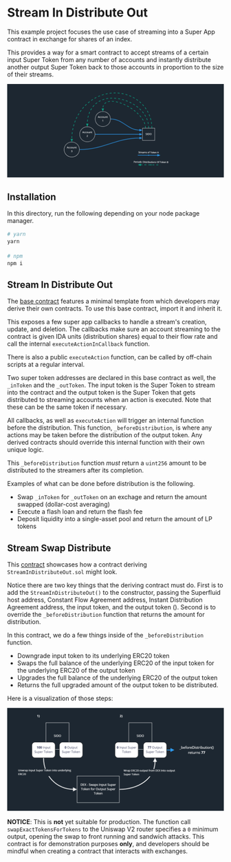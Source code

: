 # Stream In Distribute Out

This example project focuses the use case of streaming into a Super App contract
in exchange for shares of an index. 

This provides a way for a smart contract to accept streams of a certain input Super Token from any number of accounts and instantly distribute another output Super Token back to those accounts in proportion to the size of their streams.

![sido](./img/sido-viz2.png)

## Installation

In this directory, run the following depending on your node package manager.

```bash
# yarn
yarn

# npm
npm i
```

## Stream In Distribute Out

The [base contract](./contracts/base/StreamInDistributeOut.sol) features a
minimal template from which developers may derive their own contracts. To use this base contract, import it and inherit it. 

This exposes a few super app callbacks to handle a stream's creation, update, and deletion. The callbacks make sure an account streaming to the contract is given IDA units (distribution shares) equal to their flow rate and call the internal `executeActionInCallback` function.

There is also a public `executeAction` function, can be called by off-chain scripts
at a regular interval. 

Two super token addresses are declared in this base
contract as well, the `_inToken` and the `_outToken`. The input token is the Super Token to stream into the contract and the output token is the Super Token that gets
distributed to streaming accounts when an action is executed. Note that these can be the
same token if necessary.

All callbacks, as well as `executeAction` will trigger an internal function
before the distribution. This function, `_beforeDistribution`, is where any
actions may be taken before the distribution of the output token. Any derived
contracts should override this internal function with their own unique logic.

This `_beforeDistribution` function _must_ return a `uint256` amount to be
distributed to the streamers after its completion.

Examples of what can be done before distribution is the following.

-   Swap `_inToken` for `_outToken` on an exchage and return the amount swapped (dollar-cost averaging)
-   Execute a flash loan and return the flash fee
-   Deposit liquidity into a single-asset pool and return the amount of LP tokens

## Stream Swap Distribute

This [contract](./contracts/StreamSwapDistribute.sol) showcases how a contract
deriving `StreamInDistributeOut.sol` might look.

Notice there are two key things that the deriving contract must do. First is to
add the `StreamInDistributeOut()` to the constructor, passing the Superfluid
host address, Constant Flow Agreement address, Instant Distribution Agreement
address, the input token, and the output token (). Second is to override the
`_beforeDistribution` function that returns the amount for distribution.

In this contract, we do a few things inside of the `_beforeDistribution`
function.

-   Downgrade input token to its underlying ERC20 token
-   Swaps the full balance of the underlying ERC20 of the input token for the
    underlying ERC20 of the output token
-   Upgrades the full balance of the underlying ERC20 of the output token
-   Returns the full upgraded amount of the output token to be distributed.

Here is a visualization of those steps: 

![sido](./img/executeAction2.png)

**NOTICE**: This is **not** yet suitable for production. The function call
`swapExactTokensForTokens` to the Uniswap V2 router specifies a `0` minimum
output, opening the swap to front running and sandwich attacks. This contract
is for demonstration purposes **only**, and developers should be mindful when
creating a contract that interacts with exchanges.
